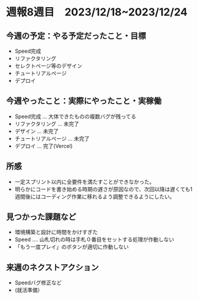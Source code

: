 # 週報8週目　2023/12/18~2023/12/24


## 今週の予定：やる予定だったこと・目標
- Speed完成
- リファクタリング
- セレクトページ等のデザイン
- チュートリアルページ
- デプロイ

## 今週やったこと：実際にやったこと・実稼働
- Speed完成 ... 大体できたものの複数バグが残ってる
- リファクタリング ... 未完了
- デザイン ... 未完了
- チュートリアルページ ... 未完了
- デプロイ ... 完了(Vercel)


## 所感
- 一定スプリント以内に全要件を満たすことができなかった。
- 明らかにコードを書き始める時期の遅さが原因なので、次回以降は遅くても1週間後にはコーディング作業に移れるよう調整できるようにしたい。

## 見つかった課題など
- 環境構築と設計に時間をかけすぎた
- Speed .... 山札切れの時は手札０番目をセットする処理が作動しない
- 「もう一度プレイ」のボタンが適切に作動しない

## 来週のネクストアクション
- Speedバグ修正など
- (就活準備）
